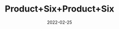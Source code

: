 ---
title: 'Product+Six+Product+Six'
date: '2022-02-25' 
metatag: '' 
inventory: '-2.0' 
draft: false 
# meta description 
shortDescripton: ''
description: 'Category+One'
longdescription: ''
featured: True
# product Price
price: '2000.0'
# Product Short Description
shortDescription: ''
productID: '3D98DD10-6EF0-4C13-8E9E-DFEAF56F5D2C'
type: 'products'
category: 'Category+One' 
thumnailproduct: 'https://secondone.eralive.net/images/products/3D98DD10-6EF0-4C13-8E9E-DFEAF56F5D2C1.png' 
images:
  - image: 'images/products/3D98DD10-6EF0-4C13-8E9E-DFEAF56F5D2C1.png'  
  - image: 'images/products/3D98DD10-6EF0-4C13-8E9E-DFEAF56F5D2C2.png'  
Variants:
---
